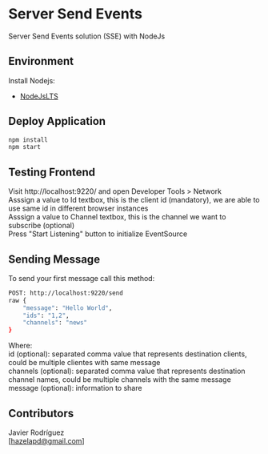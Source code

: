 # Server Send Events

Server Send Events solution (SSE) with NodeJs

## Environment

Install Nodejs:  

* [NodeJsLTS](https://nodejs.org/)  

## Deploy Application  

```bash
npm install
npm start
```

## Testing Frontend  

Visit http://localhost:9220/ and open Developer Tools > Network  
Asssign a value to Id textbox, this is the client id (mandatory), we are able to use same id in different browser instances  
Asssign a value to Channel textbox, this is the channel we want to subscribe (optional)  
Press "Start Listening" button to initialize EventSource  

## Sending Message

To send your first message call this method:  

```bash
POST: http://localhost:9220/send
raw {
    "message": "Hello World",
    "ids": "1,2",
    "channels": "news"
}
```  

Where:  
id (optional): separated comma value that represents destination clients, could be multiple clientes with same message  
channels (optional): separated comma value that represents destination channel names, could be multiple channels with the same message  
message (optional): information to share  

## Contributors

Javier Rodríguez  
[hazelapd@gmail.com]